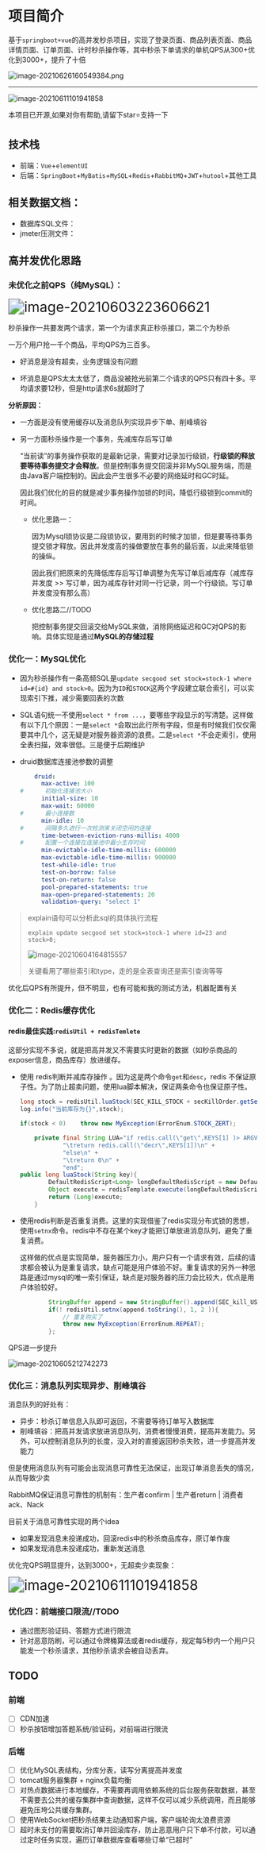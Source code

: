 # 项目简介

基于`springboot+vue`的高并发秒杀项目，实现了登录页面、商品列表页面、商品详情页面、订单页面、计时秒杀操作等，其中秒杀下单请求的单机QPS从300+优化到3000+，提升了十倍

![image-20210626160549384.png](https://i.loli.net/2021/06/26/aMurpfkceNZP8Ht.png)

----

![image-20210611101941858](https://i.loli.net/2021/06/26/AlaZXF8uHOWg37s.png)

本项目已开源,如果对你有帮助,请留下star⭐支持一下

## 技术栈

- 前端：`Vue`+`elementUI`
- 后端：`SpringBoot`+`MyBatis`+`MySQL`+`Redis`+`RabbitMQ`+`JWT`+`hutool`+其他工具

## 相关数据文档：

- 数据库SQL文件：
- jmeter压测文件：

## 高并发优化思路

### 未优化之前QPS（纯MySQL）：

<img src="https://i.loli.net/2021/06/26/FC1GtVwBfzrZeqX.png" alt="image-20210603223606621" style="zoom:200%;" />

秒杀操作一共要发两个请求，第一个为请求真正秒杀接口，第二个为秒杀

一万个用户抢一千个商品，平均QPS为三百多。

- 好消息是没有超卖，业务逻辑没有问题

- 坏消息是QPS太太太低了，商品没被抢光前第二个请求的QPS只有四十多。平均请求要12秒，但是http请求6s就超时了

**分析原因：**

- 一方面是没有使用缓存以及消息队列实现异步下单、削峰填谷

- 另一方面秒杀操作是一个事务，先减库存后写订单

  “当前读”的事务操作获取的是最新记录，需要对记录加行级锁，**行级锁的释放要等待事务提交才会释放**。但是控制事务提交回滚并非MySQL服务端，而是由Java客户端控制的。因此会产生很多不必要的网络延时和GC时延。

  因此我们优化的目的就是减少事务操作加锁的时间，降低行级锁到commit的时间。

  - 优化思路一：

    因为Mysql锁协议是二段锁协议，要用到的时候才加锁，但是要等待事务提交锁才释放。因此并发度高的操做要放在事务的最后面，以此来降低锁的操纵。

    因此我们把原来的先降低库存后写订单调整为先写订单后减库存（减库存并发度 >> 写订单，因为减库存针对同一行记录，同一个行级锁。写订单并发度没有那么高）

  - 优化思路二//TODO

    把控制事务提交回滚交给MySQL来做，消除网络延迟和GC对QPS的影响。具体实现是通过**MySQL的存储过程**


### 优化一：MySQL优化

- 因为秒杀操作有一条高频SQL是`update secgood set stock=stock-1 where id=#{id} and stock>0`。因为为`ID`和`STOCK`这两个字段建立联合索引，可以实现索引下推，减少需要回表的次数

- SQL语句统一不使用`select * from ...`，要哪些字段显示的写清楚。这样做有以下几个原因：一是`select *`会取出此行所有字段，但是有时候我们仅仅需要其中几个，这无疑是对服务器资源的浪费。二是`select *`不会走索引，使用全表扫描，效率很低。三是便于后期维护

- druid数据库连接池参数的调整

  ```YAML
      druid:
        max-active: 100
  #      初始化连接池大小
        initial-size: 10
        max-wait: 60000
  #      最小连接数
        min-idle: 10
  #      间隔多久进行一次检测来关闭空闲的连接
        time-between-eviction-runs-millis: 4000
  #      配置一个连接在连接池中最小生存时间
        min-evictable-idle-time-millis: 600000
        max-evictable-idle-time-millis: 900000
        test-while-idle: true
        test-on-borrow: false
        test-on-return: false
        pool-prepared-statements: true
        max-open-prepared-statements: 20
        validation-query: "select 1"
  ```

> explain语句可以分析此sql的具体执行流程
>
> `explain update secgood set stock=stock-1 where id=23 and stock>0;`
>
> ![image-20210604164815557](https://i.loli.net/2021/06/26/J4HkzrbDaTfPRiM.png)
>
> 关键看用了哪些索引和type，走的是全表查询还是索引查询等等

优化后QPS有所提升，但不明显，也有可能和我的测试方法，机器配置有关

### 优化二：Redis缓存优化

#### redis最佳实践:`redisUtil + redisTemlete`


这部分实现不多说，就是把高并发又不需要实时更新的数据（如秒杀商品的exposer信息，商品库存）放进缓存。

- 使用 redis判断并减库存操作 。因为这是两个命令`get`和`desc`，redis 不保证原子性。为了防止超卖问题，使用lua脚本解决，保证两条命令也保证原子性。

  ```java
  long stock = redisUtil.luaStock(SEC_KILL_STOCK + secKillOrder.getSecId());
  log.info("当前库存为{}",stock);
  
  if(stock < 0)    throw new MyException(ErrorEnum.STOCK_ZERT);
  ```

  ```JAVA
      private final String LUA="if redis.call(\"get\",KEYS[1] )> ARGV[1] then\n" +
              "\treturn redis.call(\"decr\",KEYS[1])\n" +
              "else\n" +
              "\treturn 0\n" +
              "end";    
  public long luaStock(String key){
          DefaultRedisScript<Long> longDefaultRedisScript = new DefaultRedisScript<>(LUA,Long.class);
          Object execute = redisTemplate.execute(longDefaultRedisScript, Collections.singletonList(key),0);
          return (Long)execute;
      }
  ```

- 使用redis判断是否重复消费。这里的实现借鉴了redis实现分布式锁的思想，使用`setnx`命令。redis中不存在某个key才能把订单放进消息队列，避免了重复消费。

  这样做的优点是实现简单，服务器压力小，用户只有一个请求有效，后续的请求都会被认为是重复请求，缺点可能是用户体验不好。重复请求的另外一种思路是通过mysql的唯一索引保证，缺点是对服务器的压力会比较大，优点是用户体验较好。

  ```JAVA
          StringBuffer append = new StringBuffer().append(SEC_kill_USER + secKillOrder.getSecId()).append(":").append(secKillOrder.getUserId());
          if(! redisUtil.setnx(append.toString(), 1, 2 )){
              // 重复购买了
              throw new MyException(ErrorEnum.REPEAT);
          };
  ```

QPS进一步提升

![image-20210605212742273](https://i.loli.net/2021/06/26/Iap8Bvg2KeF3VoR.png)

### 优化三：消息队列实现异步、削峰填谷

消息队列的好处有：

- 异步：秒杀订单信息入队即可返回，不需要等待订单写入数据库
- 削峰填谷：把高并发请求放进消息队列，消费者慢慢消费，提高并发能力。另外，可以控制消息队列的长度，没入对的直接返回秒杀失败，进一步提高并发能力

但是使用消息队列有可能会出现消息可靠性无法保证，出现订单消息丢失的情况，从而导致少卖

RabbitMQ保证消息可靠性的机制有：生产者confirm | 生产者return | 消费者ack、Nack 

目前关于消息可靠性实现的两个idea

- 如果发现消息未投递成功，回滚redis中的秒杀商品库存，原订单作废
- 如果发现消息未投递成功，重新发送消息

优化完QPS明显提升，达到3000+，无超卖少卖现象：

<img src="https://i.loli.net/2021/06/26/RBQ3fxTrPWYos2c.png" alt="image-20210611101941858" style="zoom:200%;" />

### 优化四：前端接口限流//TODO

- 通过图形验证码、答题方式进行限流
- 针对恶意防刷，可以通过令牌桶算法或者redis缓存，规定每5秒内一个用户只能发一个秒杀请求，其他秒杀请求会被自动丢弃。

## TODO

### 前端

- [ ] CDN加速
- [ ] 秒杀按钮增加答题系统/验证码，对前端进行限流

### 后端

- [ ] 优化MySQL表结构，分库分表，读写分离提高并发度
- [ ] tomcat服务器集群 + nginx负载均衡
- [ ] 对热点数据进行本地缓存，不需要再调用依赖系统的后台服务获取数据，甚至不需要去公共的缓存集群中查询数据，这样不仅可以减少系统调用，而且能够避免压垮公共缓存集群。
- [ ] 使用WebSocket把秒杀结果主动通知客户端，客户端轮询太浪费资源
- [ ] 超时未支付的需要取消订单并回滚库存，防止恶意用户只下单不付款，可以通过定时任务实现，遍历订单数据库查看哪些订单“已超时”
